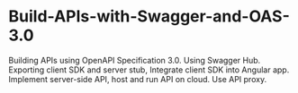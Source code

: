 # Build-APIs-with-Swagger-and-OAS-3.0
Building APIs using OpenAPI Specification 3.0. Using Swagger Hub. Exporting client SDK and server stub, Integrate client SDK into Angular app. Implement server-side API, host and run API on cloud. Use API proxy.
